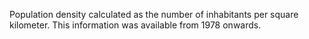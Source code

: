 Population density calculated as the number of inhabitants per square kilometer. This information was available from 1978 onwards.
